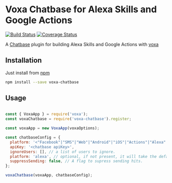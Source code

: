 Voxa Chatbase for Alexa Skills and Google Actions
=================================================

[![Build Status](https://travis-ci.org/mediarain/voxa-chatbase.svg?branch=master)](https://travis-ci.org/mediarain/voxa-chatbase)
[![Coverage Status](https://coveralls.io/repos/github/mediarain/voxa-chatbase/badge.svg?branch=master)](https://coveralls.io/github/mediarain/voxa-chatbase?branch=master)

A [Chatbase](https://www.npmjs.com/package/@google/chatbase) plugin for building Alexa Skills and Google Actions with [voxa](http://voxa.ai/)

Installation
-------------

Just install from [npm](https://www.npmjs.com/package/voxa-chatbase)

```bash
npm install --save voxa-chatbase
```

Usage
------

```javascript

const { VoxaApp } = require('voxa');
const voxaChatbase = require('voxa-chatbase').register;

const voxaApp = new VoxaApp(voxaOptions);

const chatbaseConfig = {
  platform: '<"Facebook"|"SMS"|"Web"|"Android"|"iOS"|"Actions"|"Alexa"|"Cortana"|"Kik"|"Skype"|"Twitter"|"Viber"|"Telegram"|"Slack"|"WhatsApp"|"WeChat"|"Line"|"Kakao">' \\ or a custom name like "Workplace" or "OurPlatform"
  apiKey: '<chatbase apiKey>',
  ignoreUsers: [], // a list of users to ignore.
  platform: 'alexa', // optional, if not present, it will take the default name from the platform used in Voxa
  suppressSending: false, // A flag to supress sending hits.
};

voxaChatbase(voxaApp, chatbaseConfig);
```
